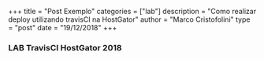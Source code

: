 +++
title = "Post Exemplo"
categories = ["lab"]
description = "Como realizar deploy utilizando travisCI na HostGator"
author = "Marco Cristofolini"
type = "post"
date = "19/12/2018"
+++

### LAB TravisCI HostGator 2018

